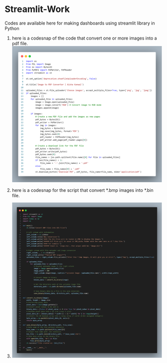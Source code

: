 # Streamlit-Work
Codes are available here for making dashboards using streamlit library in Python

1. here is a codesnap of the code that convert one or more images into a pdf file.
![img2pdf](img2pdf.png)


2. here is a codesnap for the script that convert *.bmp images into *.bin file.
3. ![img2bin](img2bin_strmlt_codesnap.png)
